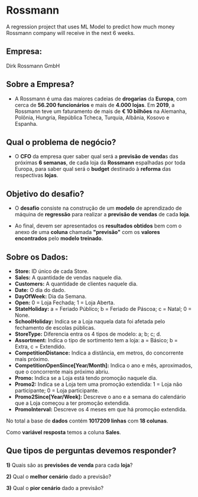 # Rossmann
A regression project that uses ML Model to predict how much money Rossmann company will receive in the next 6 weeks.

## **Empresa:**

  Dirk Rossmann GmbH


## **Sobre a Empresa?**

-  A Rossmann é uma das maiores cadeias de **drogarias** da **Europa**, com cerca de **56.200 funcionários** e mais de **4.000 lojas**.
Em **2019**, a Rossmann teve um faturamento de mais de **€ 10 bilhões** na Alemanha, Polônia, Hungria, República Tcheca, Turquia, Albânia, Kosovo e Espanha.


## **Qual o problema de negócio?**

-  O **CFO** da empresa quer saber qual será a **previsão de venda**s das próximas **6 semanas**, de cada loja da **Rossmann** espalhadas por toda Europa, para saber qual será o **budget** destinado à **reforma** das respectivas **lojas**.


## **Objetivo do desafio?**

-  O **desafio** consiste na construção de um **modelo** de aprendizado de máquina de **regressão** para realizar a **previsão de vendas** de cada **loja**.

-  Ao final, devem ser apresentados os **resultados obtidos** bem com o anexo de uma **coluna** chamada **"previsão"** com os **valores encontrados** pelo **modelo treinado**.


## **Sobre os Dados:**

 * **Store:** ID único de cada Store.
 * **Sales:** A quantidade de vendas naquele dia.
 * **Customers:** A quantidade de clientes naquele dia.
 * **Date:** O dia do dado.
 * **DayOfWeek:** Dia da Semana.
 * **Open:** 0 = Loja Fechada; 1 = Loja Aberta.
 * **StateHoliday:** a = Feriado Público; b = Feriado de Páscoa; c = Natal; 0 = None.
 * **SchoolHoliday:** Indica se a Loja naquela data foi afetada pelo fechamento de escolas públicas.
 * **StoreType:** Diferencia entra os 4 tipos de modelo: a; b; c; d.
 * **Assortment:** Indica o tipo de sortimento tem a loja: a = Básico; b = Extra, c = Extendido.
 * **CompetitionDistance:** Indica a distância, em metros, do concorrente mais próximo.
 * **CompetitionOpenSince[Year/Month]:** Indica o ano e mês, aproximados, que o concorrente mais próximo abriu.
 * **Promo:** Indica se a Loja está tendo promoção naquele dia.
 * **Promo2:** Indica se a Loja tem uma promoção extendida: 1 = Loja não participante; 0 = Loja participante.
 * **Promo2Since[Year/Week]:** Descreve o ano e a semana do calendário que a Loja começou a ter promoção extendida.
 * **PromoInterval:** Descreve os 4 meses em que há promoção extendida.

No total a base de **dados** contém **1017209 linhas** com **18 colunas**.

Como **variável resposta** temos a coluna **Sales**.

## **Que tipos de perguntas devemos responder?**

**1)** Quais são as **previsões de venda** para cada **loja**?

**2)** Qual o **melhor cenário** dado a previsão?

**3)** Qual o **pior cenário** dado a previsão?
